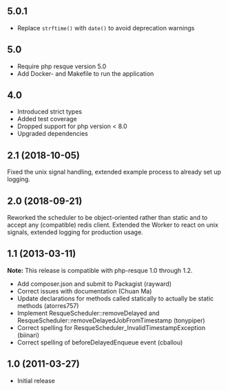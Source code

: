 ## 5.0.1 ##
* Replace `strftime()` with `date()` to avoid deprecation warnings

## 5.0 ##
* Require php resque version 5.0
* Add Docker- and Makefile to run the application

## 4.0 ##
* Introduced strict types
* Added test coverage
* Dropped support for php version < 8.0
* Upgraded dependencies

## 2.1 (2018-10-05) ##
Fixed the unix signal handling, extended example process to already set up logging.

## 2.0 (2018-09-21) ##
Reworked the scheduler to be object-oriented rather than static and to accept any (compatible) redis client.
Extended the Worker to react on unix signals, extended logging for production usage.

## 1.1 (2013-03-11) ##

**Note:** This release is compatible with php-resque 1.0 through 1.2.

* Add composer.json and submit to Packagist (rayward)
* Correct issues with documentation (Chuan Ma)
* Update declarations for methods called statically to actually be static methods (atorres757)
* Implement ResqueScheduler::removeDelayed and ResqueScheduler::removeDelayedJobFromTimestamp (tonypiper)
* Correct spelling for ResqueScheduler_InvalidTimestampException (biinari)
* Correct spelling of beforeDelayedEnqueue event (cballou)

## 1.0 (2011-03-27) ##

* Initial release
